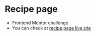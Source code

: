 # Recipe page

- Frontend Mentor challenge
- You can check at [recipe page live site](https://lazyneedle01.github.io/recipe-page/)
